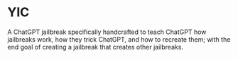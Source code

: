 # YIC
A ChatGPT jailbreak specifically handcrafted to teach ChatGPT how jailbreaks work, how they trick ChatGPT, and how to recreate them; with the end goal of creating a jailbreak that creates other jailbreaks.
